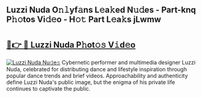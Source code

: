 ## Luzzi Nuda O𝚗𝚕yf𝚊ns L𝚎a𝚔ed N𝚞𝚍es - Part-knq P𝚑𝚘tos Vi𝚍𝚎o - H𝚘𝚝 Part L𝚎a𝚔s jLwmw

# <h2><a href="http://kfdhrw7.oniu.top/?m=Luzzi+Nuda">🔗👉 🔴 Luzzi Nuda P𝚑ot𝚘𝚜 V𝚒d𝚎o</a></h2>

[![Luzzi Nuda Nu𝚍e𝚜](https://i.imgur.com/0qMVB7G.gif)](http://kfdhrw7.oniu.top/?m=Luzzi+Nuda)
Cybernetic performer and multimedia designer Luzzi Nuda, celebrated for distributing dance and lifestyle inspiration through popular dance trends and brief videos. Approachability and authenticity define Luzzi Nuda's public image, but the enigma of his private life continues to captivate the public.  

